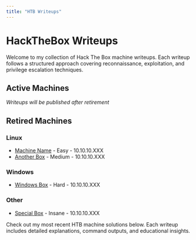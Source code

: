 ```yaml
---
title: "HTB Writeups"
---
```


# HackTheBox Writeups

Welcome to my collection of Hack The Box machine writeups. Each writeup follows a structured approach covering reconnaissance, exploitation, and privilege escalation techniques.

## Active Machines
_Writeups will be published after retirement_

## Retired Machines

### Linux
- [Machine Name](./machine-name/) - Easy - 10.10.10.XXX
- [Another Box](./another-box/) - Medium - 10.10.10.XXX

### Windows
- [Windows Box](./windows-box/) - Hard - 10.10.10.XXX

### Other
- [Special Box](./special-box/) - Insane - 10.10.10.XXX

Check out my most recent HTB machine solutions below. Each writeup includes detailed explanations, command outputs, and educational insights.
